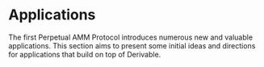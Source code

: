 # Applications

The first Perpetual AMM Protocol introduces numerous new and valuable applications. This section aims to present some initial ideas and directions for applications that build on top of Derivable.
